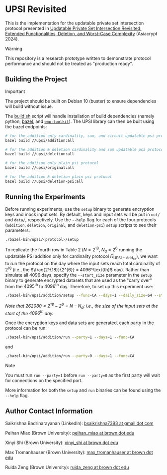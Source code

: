 # UPSI Revisited

This is the implementation for the updatable private set intersection protocol presented in
[Updatable Private Set Intersection Revisited: Extended Functionalities, Deletion, and Worst-Case Complexity](https://eprint.iacr.org/2024/1446)
(Asiacrypt 2024).

> [!WARNING]
> This repository is a research prototype written to demonstrate protocol performance and should not be treated as
> "production ready".

## Building the Project

> [!IMPORTANT]
> The project should be built on Debian 10 (buster) to ensure dependencies will build without issue.

The [build.sh](build.sh) script will handle installation of build dependencies (namely python,
[bazel](https://bazel.build/), and [`emp-toolkit`](https://github.com/emp-toolkit)). The UPSI library can then be built
using the bazel endpoints:

```bash
# for the addition only cardinality, sum, and circuit updatable psi protocols
bazel build //upsi/addition:all

# for the addition & deletion cardinality and sum updatable psi protocols
bazel build //upsi/deletion:all

# for the addition only plain psi protocol
bazel build //upsi/original:all

# for the addition & deletion plain psi protocol
bazel build //upsi/deletion-psi:all
```

## Running the Experiments

Before running experiments, use the `setup` binary to generate encryption keys and mock input sets. By default, keys
and input sets will be put in `out/` and `data/`, respectively. Use the `--help` flag for each of the four protocols
(`addition`, `deletion`, `original`, and `deletion-psi`) `setup` scripts to see their parameters:
```bash
./bazel-bin/upsi/<protocol>/setup
```

To replicate the fourth row in Table 2 ($`N = 2^{18}`$, $`N_d = 2^6`$ running the updatable PSI addition only for
cardinality protocol $`\Pi_{\mathsf{UPSI-Add}_\mathsf{ca}}`$), we want to run the protocol on the day where the input
sets reach total cardinality of $2^{18}$ (i.e., the $\frac{2^{18}}{2^{6}} = 4096^\text{th}$ day). Rather than simulate
all 4096 days, specify the `--start_size` parameter in the `setup` binary to generate encrypted datasets that are used
as the "carry over" from the $4095^\text{th}$ to $4096^\text{th}$ day. Therefore, to set up this experiment use:
```bash
./bazel-bin/upsi/addition/setup --func=CA --days=1 --daily_size=64 --start_size=262080
```
_Note that $`262080 = 2^{18} - 2^6 = N - N_d`$; i.e., the size of the input sets at the start of the $`4096^\text{th}`$ day._

Once the encryption keys and data sets are generated, each party in the protocol can be run:
```bash
./bazel-bin/upsi/addition/run --party=1 --days=1 --func=CA
```
and
```bash
./bazel-bin/upsi/addition/run --party=0 --days=1 --func=CA
```

> [!NOTE]
> You must run `run --party=1` before `run --party=0` as the first party will wait for connections on the specified
> port.

More information for both the `setup` and `run` binaries can be found using the `--help` flag.

## Author Contact Information

Saikrishna Badrinarayanan (LinkedIn): [bsaikrishna7393 at gmail dot com](mailto:bsaikrishna7393@gmail.com)

Peihan Miao (Brown University): [peihan_miao at brown dot edu](mailto:peihan_miao@brown.edu)

Xinyi Shi (Brown University): [xinyi_shi at brown dot edu](mailto:xinyi_shi@brown.edu)

Max Tromanhauser (Brown University): [max_tromanhauser at brown dot edu](mailto:max_tromanhauser@brown.edu)

Ruida Zeng (Brown University): [ruida_zeng at brown dot edu](mailto:ruida_zeng@brown.edu)
